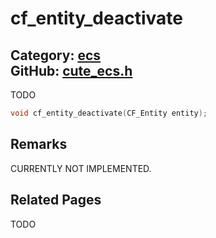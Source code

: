 [](../header.md ':include')

# cf_entity_deactivate

Category: [ecs](/api_reference?id=ecs)  
GitHub: [cute_ecs.h](https://github.com/RandyGaul/cute_framework/blob/master/include/cute_ecs.h)  
---

TODO

```cpp
void cf_entity_deactivate(CF_Entity entity);
```

## Remarks

CURRENTLY NOT IMPLEMENTED.

## Related Pages

TODO  
